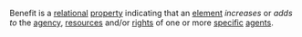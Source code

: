 Benefit is a [relational](https://github.com/gcassel/Modular-Organization-Terminology/blob/master/terms/relationship.md) [property](https://github.com/gcassel/Modular-Organization-Terminology/blob/master/terms/property.md) indicating that an [element](https://github.com/gcassel/Modular-Organization-Terminology/blob/master/terms/element.md) *increases* or *adds to* the [agency](https://github.com/gcassel/Modular-Organization-Terminology/blob/master/terms/agency.md), [resources](https://github.com/gcassel/Modular-Organization-Terminology/blob/master/terms/resource.md) and/or [rights](https://github.com/gcassel/Modular-Organization-Terminology/blob/master/terms/right.md) of one or more [specific](https://github.com/gcassel/Modular-Organization-Terminology/blob/master/terms/specific.md) [agents](https://github.com/gcassel/Modular-Organization-Terminology/blob/master/terms/agent.md).
